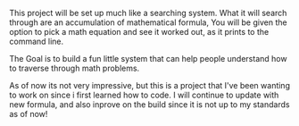 This project will be set up much like a searching system.
What it will search through are an accumulation of mathematical formula,
You will be given the option to pick a math equation and see it worked
out, as it prints to the command line.

The Goal is to build a fun little system that can help people understand
how to traverse through math problems.

As of now its not very impressive, but this is a project that I've been
wanting to work on since i first learned how to code. I will continue to
update with new formula, and also inprove on the build since it is not up
to my standards as of now!
